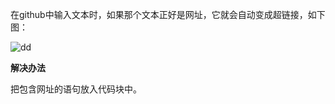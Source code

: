 在github中输入文本时，如果那个文本正好是网址，它就会自动变成超链接，如下图：

![dd](https://github.com/HuNanMan/notes-javaWeb-YanQun/blob/master/pictures/tips/tips.1.png)





**解决办法**

把包含网址的语句放入代码块中。